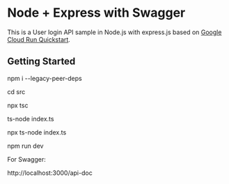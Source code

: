 # Node + Express with Swagger

This is a User login API sample in Node.js with express.js based on [Google Cloud Run Quickstart](https://cloud.google.com/run/docs/quickstarts/build-and-deploy/deploy-nodejs-service).

## Getting Started

npm i --legacy-peer-deps

cd src   

npx tsc

ts-node index.ts

npx ts-node index.ts

npm run dev 


For Swagger:

http://localhost:3000/api-doc

```
